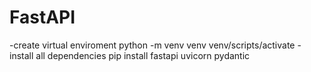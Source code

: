 # FastAPI

-create virtual enviroment 
python -m venv venv
venv/scripts/activate
-install all dependencies
pip install fastapi uvicorn pydantic
